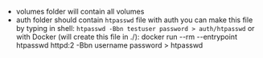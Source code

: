 - volumes folder will contain all volumes
- auth folder should contain `htpasswd` file with auth
    you can make this file by typing in shell: `htpasswd -Bbn testuser password > auth/htpasswd`
    or with Docker (will create this file in ./): docker run --rm --entrypoint htpasswd httpd:2 -Bbn username password >  htpasswd